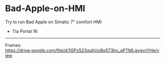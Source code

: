 # Bad-Apple-on-HMI
Try to run Bad Apple on Simatic 7" comfort HMI
- Tia Portal 16
------
Frames: https://drive.google.com/file/d/1GPzS23quhUo8qS73kn_qPTMLgvgycYHe/view
